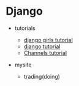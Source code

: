 # Django
- tutorials
  - [django girls tutorial](https://tutorial.djangogirls.org/en/)
  - [django tutorial](https://docs.djangoproject.com/en/2.2/intro/overview/)
  - [Channels tutorial](https://channels.readthedocs.io/en/latest/tutorial/index.html)

- mysite
  - trading(doing)
